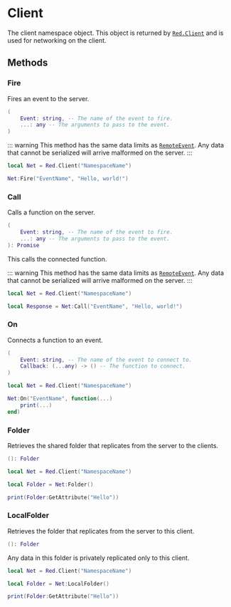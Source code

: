 # Client

The client namespace object. This object is returned by [`Red.Client`](./Red#Client) and is used for networking on the client.

## Methods

### Fire

Fires an event to the server.

```lua
(
	Event: string, -- The name of the event to fire.
	...: any -- The arguments to pass to the event.
)
```

::: warning
This method has the same data limits as [`RemoteEvent`](https://developer.roblox.com/en-us/api-reference/class/RemoteEvent). Any data that cannot be serialized will arrive malformed on the server.
:::

```lua
local Net = Red.Client("NamespaceName")

Net:Fire("EventName", "Hello, world!")
```

### Call

Calls a function on the server.

```lua
(
	Event: string, -- The name of the event to fire.
	...: any -- The arguments to pass to the event.
): Promise
```

This calls the connected function.

::: warning
This method has the same data limits as [`RemoteEvent`](https://developer.roblox.com/en-us/api-reference/class/RemoteEvent). Any data that cannot be serialized will arrive malformed on the server.
:::

```lua
local Net = Red.Client("NamespaceName")

local Response = Net:Call("EventName", "Hello, world!")
```

### On

Connects a function to an event.

```lua
(
	Event: string, -- The name of the event to connect to.
	Callback: (...any) -> () -- The function to connect.
)
```

```lua
local Net = Red.Client("NamespaceName")

Net:On("EventName", function(...)
	print(...)
end)
```

### Folder

Retrieves the shared folder that replicates from the server to the clients.

```lua
(): Folder
```

```lua
local Net = Red.Client("NamespaceName")

local Folder = Net:Folder()

print(Folder:GetAttribute("Hello"))
```

### LocalFolder

Retrieves the folder that replicates from the server to this client.

```lua
(): Folder
```

Any data in this folder is privately replicated only to this client.

```lua
local Net = Red.Client("NamespaceName")

local Folder = Net:LocalFolder()

print(Folder:GetAttribute("Hello"))
```
